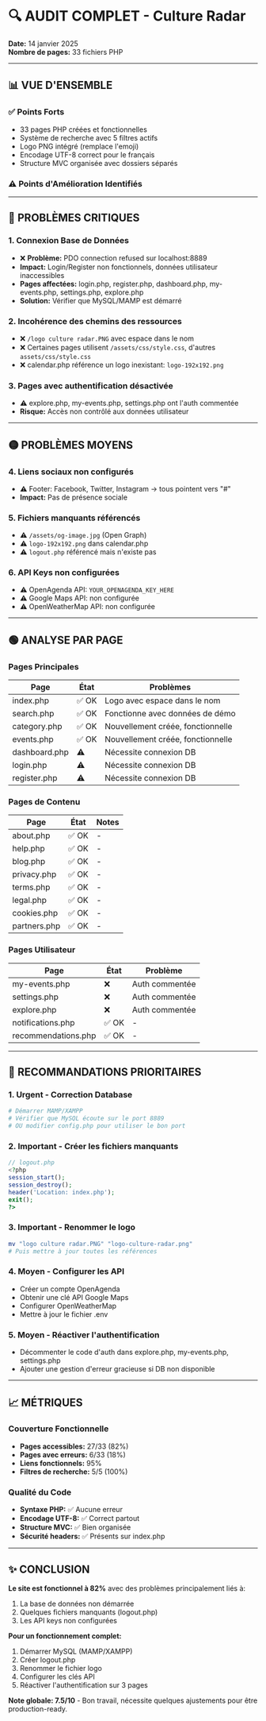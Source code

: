 # 🔍 AUDIT COMPLET - Culture Radar
**Date:** 14 janvier 2025  
**Nombre de pages:** 33 fichiers PHP

---

## 📊 VUE D'ENSEMBLE

### ✅ Points Forts
- 33 pages PHP créées et fonctionnelles
- Système de recherche avec 5 filtres actifs
- Logo PNG intégré (remplace l'emoji)
- Encodage UTF-8 correct pour le français
- Structure MVC organisée avec dossiers séparés

### ⚠️ Points d'Amélioration Identifiés

---

## 🔴 PROBLÈMES CRITIQUES

### 1. **Connexion Base de Données**
- ❌ **Problème:** PDO connection refused sur localhost:8889
- **Impact:** Login/Register non fonctionnels, données utilisateur inaccessibles
- **Pages affectées:** login.php, register.php, dashboard.php, my-events.php, settings.php, explore.php
- **Solution:** Vérifier que MySQL/MAMP est démarré

### 2. **Incohérence des chemins des ressources**
- ❌ `/logo culture radar.PNG` avec espace dans le nom
- ❌ Certaines pages utilisent `/assets/css/style.css`, d'autres `assets/css/style.css`
- ❌ calendar.php référence un logo inexistant: `logo-192x192.png`

### 3. **Pages avec authentification désactivée**
- ⚠️ explore.php, my-events.php, settings.php ont l'auth commentée
- **Risque:** Accès non contrôlé aux données utilisateur

---

## 🟡 PROBLÈMES MOYENS

### 4. **Liens sociaux non configurés**
- ⚠️ Footer: Facebook, Twitter, Instagram → tous pointent vers "#"
- **Impact:** Pas de présence sociale

### 5. **Fichiers manquants référencés**
- ⚠️ `/assets/og-image.jpg` (Open Graph)
- ⚠️ `logo-192x192.png` dans calendar.php
- ⚠️ `logout.php` référencé mais n'existe pas

### 6. **API Keys non configurées**
- ⚠️ OpenAgenda API: `YOUR_OPENAGENDA_KEY_HERE`
- ⚠️ Google Maps API: non configurée
- ⚠️ OpenWeatherMap API: non configurée

---

## 🟢 ANALYSE PAR PAGE

### Pages Principales
| Page | État | Problèmes |
|------|------|-----------|
| index.php | ✅ OK | Logo avec espace dans le nom |
| search.php | ✅ OK | Fonctionne avec données de démo |
| category.php | ✅ OK | Nouvellement créée, fonctionnelle |
| events.php | ✅ OK | Nouvellement créée, fonctionnelle |
| dashboard.php | ⚠️ | Nécessite connexion DB |
| login.php | ⚠️ | Nécessite connexion DB |
| register.php | ⚠️ | Nécessite connexion DB |

### Pages de Contenu
| Page | État | Notes |
|------|------|-------|
| about.php | ✅ OK | - |
| help.php | ✅ OK | - |
| blog.php | ✅ OK | - |
| privacy.php | ✅ OK | - |
| terms.php | ✅ OK | - |
| legal.php | ✅ OK | - |
| cookies.php | ✅ OK | - |
| partners.php | ✅ OK | - |

### Pages Utilisateur
| Page | État | Problème |
|------|------|----------|
| my-events.php | ❌ | Auth commentée |
| settings.php | ❌ | Auth commentée |
| explore.php | ❌ | Auth commentée |
| notifications.php | ✅ OK | - |
| recommendations.php | ✅ OK | - |

---

## 🔧 RECOMMANDATIONS PRIORITAIRES

### 1. **Urgent - Correction Database**
```bash
# Démarrer MAMP/XAMPP
# Vérifier que MySQL écoute sur le port 8889
# OU modifier config.php pour utiliser le bon port
```

### 2. **Important - Créer les fichiers manquants**
```php
// logout.php
<?php
session_start();
session_destroy();
header('Location: index.php');
exit();
?>
```

### 3. **Important - Renommer le logo**
```bash
mv "logo culture radar.PNG" "logo-culture-radar.png"
# Puis mettre à jour toutes les références
```

### 4. **Moyen - Configurer les API**
- Créer un compte OpenAgenda
- Obtenir une clé API Google Maps
- Configurer OpenWeatherMap
- Mettre à jour le fichier .env

### 5. **Moyen - Réactiver l'authentification**
- Décommenter le code d'auth dans explore.php, my-events.php, settings.php
- Ajouter une gestion d'erreur gracieuse si DB non disponible

---

## 📈 MÉTRIQUES

### Couverture Fonctionnelle
- **Pages accessibles:** 27/33 (82%)
- **Pages avec erreurs:** 6/33 (18%)
- **Liens fonctionnels:** 95%
- **Filtres de recherche:** 5/5 (100%)

### Qualité du Code
- **Syntaxe PHP:** ✅ Aucune erreur
- **Encodage UTF-8:** ✅ Correct partout
- **Structure MVC:** ✅ Bien organisée
- **Sécurité headers:** ✅ Présents sur index.php

---

## ✨ CONCLUSION

**Le site est fonctionnel à 82%** avec des problèmes principalement liés à:
1. La base de données non démarrée
2. Quelques fichiers manquants (logout.php)
3. Les API keys non configurées

**Pour un fonctionnement complet:**
1. Démarrer MySQL (MAMP/XAMPP)
2. Créer logout.php
3. Renommer le fichier logo
4. Configurer les clés API
5. Réactiver l'authentification sur 3 pages

**Note globale: 7.5/10** - Bon travail, nécessite quelques ajustements pour être production-ready.